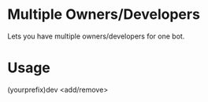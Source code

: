 # Multiple Owners/Developers
Lets you have multiple owners/developers for one bot.

# Usage 
(yourprefix)dev <add/remove> <memberid>
